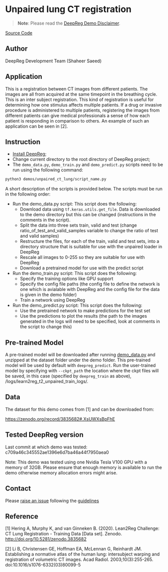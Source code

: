 # Unpaired lung CT registration

> **Note**: Please read the
> [DeepReg Demo Disclaimer](introduction.html#demo-disclaimer).

[Source Code](https://github.com/DeepRegNet/DeepReg/tree/master/demos/unpaired_ct_lung)

## Author

DeepReg Development Team (Shaheer Saeed)

## Application

This is a registration between CT images from different patients. The images are all
from acquired at the same timepoint in the breathing cycle. This is an inter subject
registration. This kind of registration is useful for determining how one stimulus
affects multiple patients. If a drug or invasive procedure is administered to multiple
patients, registering the images from different patients can give medical professionals
a sense of how each patient is responding in comparison to others. An example of such an
application can be seen in [2].

## Instruction

- [Install DeepReg](https://deepreg.readthedocs.io/en/latest/getting_started/install.html);
- Change current directory to the root directory of DeepReg project;
- The `demo_data.py`, `demo_train.py` and `demo_predict.py` scripts need to be run using
  the following command:

```bash
python3 demos/unpaired_ct_lung/script_name.py
```

A short description of the scripts is provided below. The scripts must be run in the
following order:

- Run the demo_data.py script: This script does the following:
  - Download data using `tf.keras.utils.get_file`. Data is downloaded to the demo
    directory but this can be changed (instructions in the comments in the script).
  - Split the data into three sets train, valid and test (change
    ratio_of_test_and_valid_samples variable to change the ratio of test and valid
    samples)
  - Restructure the files, for each of the train, valid and test sets, into a directory
    structure that is suitable for use with the unpaired loader in DeepReg
  - Rescale all images to 0-255 so they are suitable for use with DeepReg
  - Download a pretrained model for use with the predict script
- Run the demo_train.py script: This script does the following:
  - Specify the training options like GPU support
  - Specify the config file paths (the config file to define the network is one which is
    avialable with DeepReg and the config file for the data is given in the demo folder)
  - Train a network using DeepReg
- Run the demo_predict.py script: This script does the following:
  - Use the pretrained network to make predictions for the test set
  - Use the predictions to plot the results (the path to the images generated in the
    logs will need to be specified, look at comments in the script to change this)

## Pre-trained Model

A pre-trained model will be downloaded after running [demo_data.py](./demo_data.py) and
unzipped at the dataset folder under the demo folder. This pre-trained model will be
used by default with `deepreg_predict`. Run the user-trained model by specifying with
`--ckpt_path` the location where the ckpt files will be saved, in this case (specified
by `deepreg_train` as above), /logs/learn2reg_t2_unpaired_train_logs/.

## Data

The dataset for this demo comes from [1] and can be downloaded from:

https://zenodo.org/record/3835682#.XsUWXsBpFhE

## Tested DeepReg version

Last commit at which demo was tested: c709a46c345552ae1396e6d7ba46a44f7950aea0

Note: This demo was tested using one Nvidia Tesla V100 GPU with a memory of 32GB. Please
ensure that enough memory is available to run the demo otherwise memory allocation
errors might arise.

## Contact

Please [raise an issue](https://github.com/DeepRegNet/DeepReg/issues/new) following the
[guidelines](https://deepreg.readthedocs.io/en/latest/contributing/guide.html)

## Reference

[1] Hering A, Murphy K, and van Ginneken B. (2020). Lean2Reg Challenge: CT Lung
Registration - Training Data [Data set]. Zenodo. http://doi.org/10.5281/zenodo.3835682

[2] Li B, Christensen GE, Hoffman EA, McLennan G, Reinhardt JM. Establishing a normative
atlas of the human lung: intersubject warping and registration of volumetric CT images.
Acad Radiol. 2003;10(3):255-265. doi:10.1016/s1076-6332(03)80099-5
